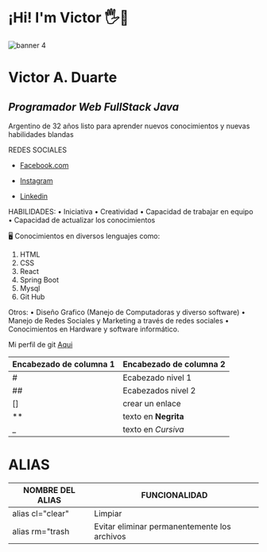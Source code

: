 # ¡Hi! I'm Victor 🖐👨‍
![banner 4](https://user-images.githubusercontent.com/105324390/226381424-0570bf8d-1cf6-43ad-889e-55bb7730de9d.jpg)

# Victor A. Duarte
## _Programador Web FullStack Java_

 Argentino de 32 años listo para aprender nuevos conocimientos y nuevas habilidades blandas 
 
REDES SOCIALES

 - [Facebook.com](https://www.facebook.com/viktor.duarte.5?mibextid=ZbWKwL)

- [Instagram](https://instagram.com/viktorduarte?igshid=ZDdkNTZiNTM=)

- [Linkedin](https://www.linkedin.com/in/victor-duarte-04a1b1261)

HABILIDADES:
• Iniciativa
• Creatividad 
• Capacidad de trabajar en equipo 
• Capacidad de actualizar los conocimientos
 
🖥 Conocimientos en diversos lenguajes como:
1. HTML
2. CSS
3. React
4. Spring Boot
5. Mysql
6. Git Hub

Otros:
• Diseño Grafico (Manejo de Computadoras y diverso software)
• Manejo de Redes Sociales y Marketing a través de redes sociales
• Conocimientos en Hardware y software informático.

Mi perfil de git [Aqui](https://github.com/VIKDUART)

| Encabezado de columna 1 | Encabezado de columna 2 |
|------------------------|------------------------|
| #                     |  Ecabezado nivel 1       |        
|##                     |   Ecabezados nivel 2     |
|[]                     |  crear un enlace         |       
|**                     |  texto en **Negrita**     |      
|_                      | texto en _Cursiva_        |

# ALIAS
| NOMBRE DEL ALIAS | FUNCIONALIDAD |
|------------------|---------------|
| alias cl="clear" | Limpiar        |
|alias rm="trash| Evitar eliminar permanentemente los archivos |
